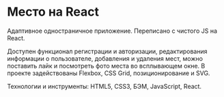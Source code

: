 # Место на React

Адаптивное одностраничное приложение. Переписано с чистого JS на React.

Доступен функционал регистрации и авторизации, редактирования информации о пользователе, добавления и удаления мест, можно поставить лайк и посмотреть фото места во всплывающем окне.
В проекте задействованы Flexbox, CSS Grid, позиционирование и SVG. 

Технологии и инструменты: HTML5, CSS3, БЭМ, JavaScript, React.
